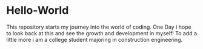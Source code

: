 # Hello-World
This repository starts my journey into the world of coding. One Day i hope to look back at this and see the growth and development in myself!
To add a little more i am a college student majoring in construction engineering.
